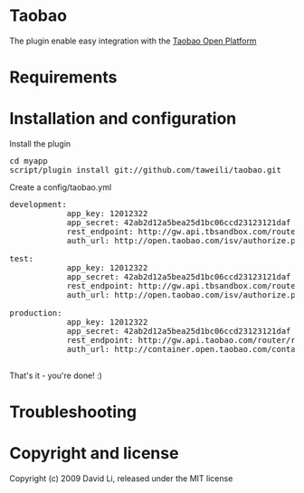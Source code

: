 # Taobao

The plugin enable easy integration with the [Taobao Open Platform](http://open.taobao.com/)

# Requirements

# Installation and configuration

Install the plugin

<pre>
cd myapp
script/plugin install git://github.com/taweili/taobao.git
</pre>

Create a config/taobao.yml

<pre>
development:
            app_key: 12012322
            app_secret: 42ab2d12a5bea25d1bc06ccd23123121daf
            rest_endpoint: http://gw.api.tbsandbox.com/router/rest
            auth_url: http://open.taobao.com/isv/authorize.php?appkey=

test:
            app_key: 12012322
            app_secret: 42ab2d12a5bea25d1bc06ccd23123121daf
            rest_endpoint: http://gw.api.tbsandbox.com/router/rest
            auth_url: http://open.taobao.com/isv/authorize.php?appkey=

production:
            app_key: 12012322
            app_secret: 42ab2d12a5bea25d1bc06ccd23123121daf
            rest_endpoint: http://gw.api.taobao.com/router/rest
            auth_url: http://container.open.taobao.com/container?appkey=

</pre>

That's it - you're done! :)

# Troubleshooting

# Copyright and license

Copyright (c) 2009 David Li, released under the MIT license
